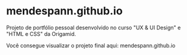 # mendespann.github.io
Projeto de portfólio pessoal desenvolvido no curso "UX &amp; UI Design" e "HTML e CSS" da Origamid.

Você consegue visualizar o projeto final aqui: mendespann.github.io
